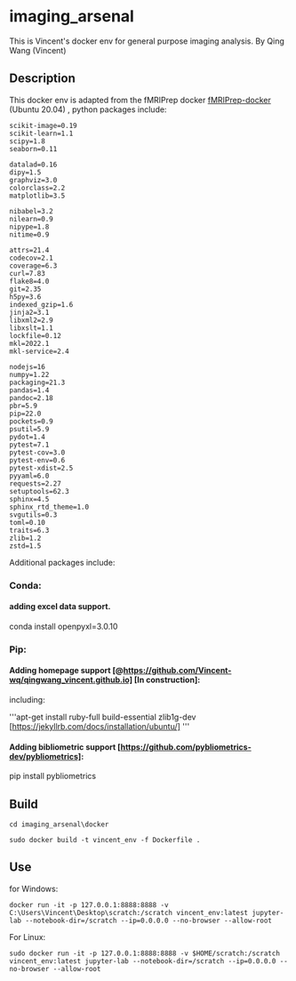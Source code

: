 # imaging_arsenal
This is Vincent's docker env for general purpose imaging analysis.
By Qing Wang (Vincent)

## Description
This docker env is adapted from the fMRIPrep docker [fMRIPrep-docker](https://github.com/nipreps/fmriprep/blob/master/Dockerfile) (Ubuntu 20.04) , python packages include: 

```
scikit-image=0.19
scikit-learn=1.1
scipy=1.8
seaborn=0.11

datalad=0.16
dipy=1.5
graphviz=3.0
colorclass=2.2
matplotlib=3.5

nibabel=3.2
nilearn=0.9
nipype=1.8
nitime=0.9

attrs=21.4
codecov=2.1
coverage=6.3
curl=7.83
flake8=4.0
git=2.35
h5py=3.6
indexed_gzip=1.6
jinja2=3.1
libxml2=2.9
libxslt=1.1
lockfile=0.12
mkl=2022.1
mkl-service=2.4

nodejs=16
numpy=1.22
packaging=21.3
pandas=1.4
pandoc=2.18
pbr=5.9
pip=22.0
pockets=0.9
psutil=5.9
pydot=1.4
pytest=7.1
pytest-cov=3.0
pytest-env=0.6
pytest-xdist=2.5
pyyaml=6.0
requests=2.27
setuptools=62.3
sphinx=4.5
sphinx_rtd_theme=1.0
svgutils=0.3
toml=0.10
traits=6.3
zlib=1.2
zstd=1.5
```

Additional packages include:

### Conda:

#### adding excel data support.
conda install openpyxl=3.0.10  

### Pip:

#### Adding homepage support [@https://github.com/Vincent-wq/qingwang_vincent.github.io] [In construction]:

including: 

'''apt-get install ruby-full build-essential zlib1g-dev 
[https://jekyllrb.com/docs/installation/ubuntu/]
'''

#### Adding bibliometric support [https://github.com/pybliometrics-dev/pybliometrics]:

pip install pybliometrics

## Build

```
cd imaging_arsenal\docker

sudo docker build -t vincent_env -f Dockerfile .

```

## Use

for Windows:

```
docker run -it -p 127.0.0.1:8888:8888 -v C:\Users\Vincent\Desktop\scratch:/scratch vincent_env:latest jupyter-lab --notebook-dir=/scratch --ip=0.0.0.0 --no-browser --allow-root
```

For Linux:

```
sudo docker run -it -p 127.0.0.1:8888:8888 -v $HOME/scratch:/scratch vincent_env:latest jupyter-lab --notebook-dir=/scratch --ip=0.0.0.0 --no-browser --allow-root
```